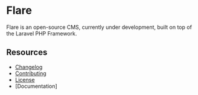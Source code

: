 # Flare
Flare is an open-source CMS, currently under development, built on top of the Laravel PHP Framework.



## Resources

- [Changelog](CHANGELOG.md)
- [Contributing](CONTRIBUTING.md)
- [License](LICENSE.md)
- [Documentation]
